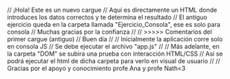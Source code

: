 // ¡Hola! Este es un nuevo cargue
// Aquí es directamente un HTML donde introduces los datos correctos y te determina el resultado
// El antiguo ejercicio queda en la carpeta llamada "Ejercicio_Consola", ese es solo para consola
// Muchas gracias por la confianza
//
// >>>>> Comentarios del primer cargue (antiguo)
// Buen día
// 
// Inicialmente la aplicación corre solo en consola JS
// Se debe ejecutar el archivo "app.js"
//
// Más adelante, en la carpeta "DOM" se subira una prueba con interacción HTML/CSS
// Así se podrá ejecutar el html de dicha carpeta para verlo en visual de usuario
// 
// Gracias por el apoyo y conocimiento profe Ana y profe Nath<3